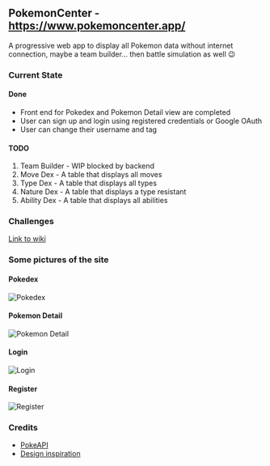 ## PokemonCenter - https://www.pokemoncenter.app/
A progressive web app to display all Pokemon data without internet connection, maybe a team builder... then battle simulation as well :wink:

### Current State
#### Done
- Front end for Pokedex and Pokemon Detail view are completed
- User can sign up and login using registered credentials or Google OAuth
- User can change their username and tag
#### TODO
1. Team Builder - WIP blocked by backend
2. Move Dex - A table that displays all moves
3. Type Dex - A table that displays all types
4. Nature Dex - A table that displays a type resistant
5. Ability Dex - A table that displays all abilities

### Challenges
[Link to wiki](https://github.com/kdvuong/pokemon-center/wiki/Problems-and-Solutions)

### Some pictures of the site
#### Pokedex
![Pokedex](https://github.com/kdvuong/pokemon-center/blob/master/docs/images/pokedex.PNG)

#### Pokemon Detail
![Pokemon Detail](https://github.com/kdvuong/pokemon-center/blob/master/docs/images/pokemondetail.PNG)

#### Login
![Login](https://github.com/kdvuong/pokemon-center/blob/master/docs/images/login.PNG)

#### Register
![Register](https://github.com/kdvuong/pokemon-center/blob/master/docs/images/register.PNG)

### Credits
- [PokeAPI](https://github.com/PokeAPI/pokeapi/)
- [Design inspiration](https://www.behance.net/gallery/35005391/Pokdex) 
